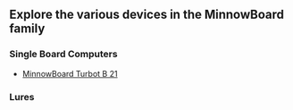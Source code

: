 ## Explore the various devices in the MinnowBoard family

### Single Board Computers

* [MinnowBoard Turbot B 21](board-viewer/minnowboard_turbot_B_21)

### Lures
